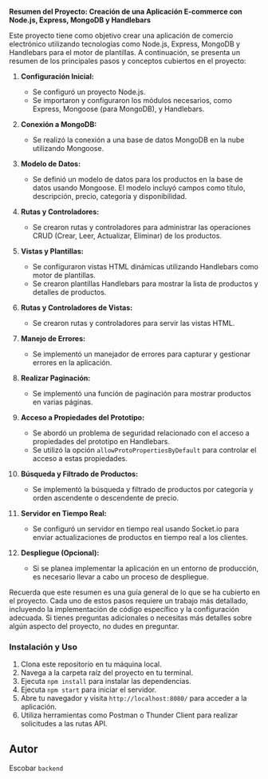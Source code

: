 **Resumen del Proyecto: Creación de una Aplicación E-commerce con Node.js, Express, MongoDB y Handlebars**

Este proyecto tiene como objetivo crear una aplicación de comercio electrónico utilizando tecnologías como Node.js, Express, MongoDB y Handlebars para el motor de plantillas. A continuación, se presenta un resumen de los principales pasos y conceptos cubiertos en el proyecto:

1. **Configuración Inicial:**
   - Se configuró un proyecto Node.js.
   - Se importaron y configuraron los módulos necesarios, como Express, Mongoose (para MongoDB), y Handlebars.

2. **Conexión a MongoDB:**
   - Se realizó la conexión a una base de datos MongoDB en la nube utilizando Mongoose.

3. **Modelo de Datos:**
   - Se definió un modelo de datos para los productos en la base de datos usando Mongoose. El modelo incluyó campos como título, descripción, precio, categoría y disponibilidad.

4. **Rutas y Controladores:**
   - Se crearon rutas y controladores para administrar las operaciones CRUD (Crear, Leer, Actualizar, Eliminar) de los productos.

5. **Vistas y Plantillas:**
   - Se configuraron vistas HTML dinámicas utilizando Handlebars como motor de plantillas.
   - Se crearon plantillas Handlebars para mostrar la lista de productos y detalles de productos.

6. **Rutas y Controladores de Vistas:**
   - Se crearon rutas y controladores para servir las vistas HTML.

7. **Manejo de Errores:**
   - Se implementó un manejador de errores para capturar y gestionar errores en la aplicación.

8. **Realizar Paginación:**
   - Se implementó una función de paginación para mostrar productos en varias páginas.

9. **Acceso a Propiedades del Prototipo:**
   - Se abordó un problema de seguridad relacionado con el acceso a propiedades del prototipo en Handlebars.
   - Se utilizó la opción `allowProtoPropertiesByDefault` para controlar el acceso a estas propiedades.

10. **Búsqueda y Filtrado de Productos:**
    - Se implementó la búsqueda y filtrado de productos por categoría y orden ascendente o descendente de precio.

11. **Servidor en Tiempo Real:**
    - Se configuró un servidor en tiempo real usando Socket.io para enviar actualizaciones de productos en tiempo real a los clientes.

12. **Despliegue (Opcional):**
    - Si se planea implementar la aplicación en un entorno de producción, es necesario llevar a cabo un proceso de despliegue.

Recuerda que este resumen es una guía general de lo que se ha cubierto en el proyecto. Cada uno de estos pasos requiere un trabajo más detallado, incluyendo la implementación de código específico y la configuración adecuada. Si tienes preguntas adicionales o necesitas más detalles sobre algún aspecto del proyecto, no dudes en preguntar.

### Instalación y Uso

1. Clona este repositorio en tu máquina local.
2. Navega a la carpeta raíz del proyecto en tu terminal.
3. Ejecuta `npm install` para instalar las dependencias.
4. Ejecuta `npm start` para iniciar el servidor.
5. Abre tu navegador y visita `http://localhost:8080/` para acceder a la aplicación.
6. Utiliza herramientas como Postman o Thunder Client para realizar solicitudes a las rutas API.


## Autor

Escobar `backend`

